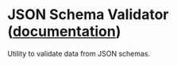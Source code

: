 
# JSON Schema Validator ([documentation](https://pythoncliapplications.gitlab.io/CLIApplicationsManager/includes/JSONSchemaValidator/index.html))

Utility to validate data from JSON schemas.
